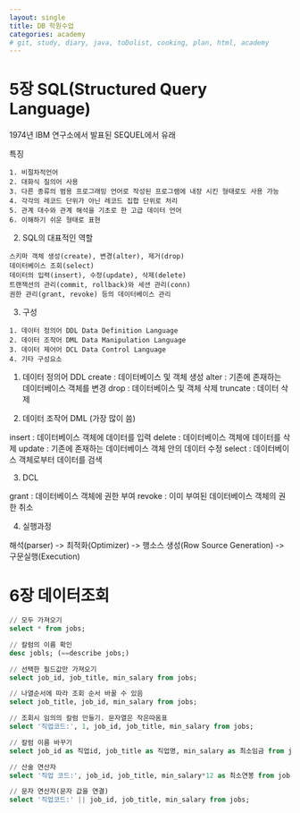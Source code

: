 ```yaml
---
layout: single
title: DB 학원수업
categories: academy
# git, study, diary, java, toDolist, cooking, plan, html, academy
---
```


# 5장 SQL(Structured Query Language)

1974년 IBM 연구소에서 발표된 SEQUEL에서 유래

특징
~~~
1. 비절차적언어
2. 대화식 질의어 사용
3. 다른 종류의 범용 프로그래밍 언어로 작성된 프로그램에 내장 시킨 형태로도 사용 가능
4. 각각의 레코드 단위가 아닌 레코드 집합 단위로 처리
5. 관계 대수와 관계 해석을 기초로 한 고급 데이터 언어
6. 이해하기 쉬운 형태로 표현
~~~

2. SQL의 대표적인 역할

~~~
스키마 객체 생성(create), 변경(alter), 제거(drop)
데이터베이스 조회(select)
데이터의 입력(insert), 수정(update), 삭제(delete)
트랜잭션의 관리(commit, rollback)와 세션 관리(conn)
권한 관리(grant, revoke) 등의 데이터베이스 관리
~~~


3. 구성

~~~
1. 데이터 정의어 DDL Data Definition Language
2. 데이터 조작어 DML Data Manipulation Language
3. 데이터 제어어 DCL Data Control Language
4. 기타 구성요소
~~~

1) 데이터 정의어 DDL
create : 데이터베이스 및 객체 생성 
alter : 기존에 존재하는 데이터베이스 객체를 변경 
drop : 데이터베이스 및 객체 삭제
truncate : 데이터 삭제

2) 데이터 조작어 DML (가장 많이 씀)

insert : 데이터베이스 객체에 데이터를 입력
delete : 데이터베이스 객체에 데이터를 삭제
update : 기존에 존재하는 데이터베이스 객체 안의 데이터 수정
select : 데이터베이스 객체로부터 데이터를 검색

3) DCL

grant : 데이터베이스 객체에 권한 부여
revoke : 이미 부여된 데이터베이스 객체의 권한 취소


4. 실행과정

해석(parser) -> 최적화(Optimizer) 
-> 행소스 생성(Row Source Generation) -> 구문실행(Execution)


# 6장 데이터조회

~~~sql
// 모두 가져오기
select * from jobs; 

// 칼럼의 이름 확인
desc jobls; (==describe jobs;) 

// 선택한 필드값만 가져오기
select job_id, job_title, min_salary from jobs; 

// 나열순서에 따라 조회 순서 바꿀 수 있음
select job_title, job_id, min_salary from jobs; 

// 조회시 임의의 칼럼 만들기. 문자열은 작은따옴표
select '직업코드:', 1, job_id, job_title, min_salary from jobs;

// 칼럼 이름 바꾸기
select job_id as 직업id, job_title as 직업명, min_salary as 최소임금 from jobs;

// 산술 연산자
select '직업 코드:', job_id, job_title, min_salary*12 as 최소연봉 from jobs;

// 문자 연산자(문자 값을 연결)
select '직업코드:' || job_id, job_title, min_salary from jobs;
~~~


##